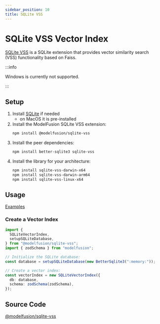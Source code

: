 ```yaml
---
sidebar_position: 10
title: SQLite VSS
---
```


# SQLite VSS Vector Index

[SQLite VSS](https://github.com/asg017/sqlite-vss) is a SQLite extension that provides vector similarity search (VSS) functionality based on Faiss.

:::info

Windows is currently not supported.

:::

## Setup

1. Install [SQLite](https://www.sqlite.org/index.html) if needed
   - on MacOS it is pre-installed
2. Install the ModelFusion SQLite VSS extension:
   ```sh
   npm install @modelfusion/sqlite-vss
   ```
3. Install the peer dependencies:
   ```sh
   npm install better-sqlite3 sqlite-vss
   ```
4. Install the library for your architecture:
   ```sh
   npm install sqlite-vss-darwin-x64
   npm install sqlite-vss-darwin-arm64
   npm install sqlite-vss-linux-x64
   ```

## Usage

[Examples](https://github.com/lgrammel/modelfusion/tree/main/examples/basic/src/vector-index/)

### Create a Vector Index

```ts
import {
  SQLiteVectorIndex,
  setupSQLiteDatabase,
} from "@modelfusion/sqlite-vss";
import { zodSchema } from "modelfusion";

// Initialize the SQLite database:
const database = setupSQLiteDatabase(new BetterSqlite3(":memory:"));

// Create a vector index:
const vectorIndex = new SQLiteVectorIndex({
  db: database,
  schema: zodSchema(zodSchema),
});
```

## Source Code

[@modelfusion/sqlite-vss](https://github.com/lgrammel/modelfusion/tree/main/extensions/sqlite-vss)
